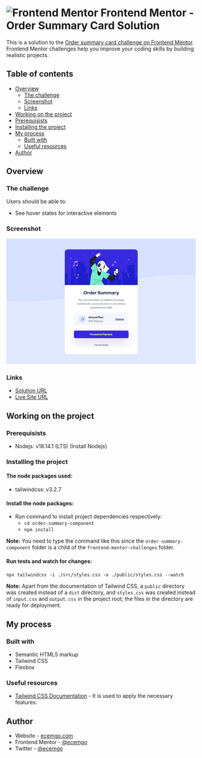 # <img src="https://user-images.githubusercontent.com/13468728/222973742-9133bdb5-61f0-4f53-8b08-bb3c349e2056.png" title="Frontend Mentor" alt="Frontend Mentor" width="50" height="50"/> Frontend Mentor - Order Summary Card Solution

This is a solution to the [Order summary card challenge on Frontend Mentor](https://www.frontendmentor.io/challenges/order-summary-component-QlPmajDUj). Frontend Mentor challenges help you improve your coding skills by building realistic projects.

## Table of contents

- [Overview](#overview)
  - [The challenge](#the-challenge)
  - [Screenshot](#screenshot)
  - [Links](#links)
 - [Working on the project](#working-on-the-project)
  - [Prerequisists](#prerequisists)
  - [Installing the project](#installing-the-project)
- [My process](#my-process)
  - [Built with](#built-with)
  - [Useful resources](#useful-resources)
- [Author](#author)

## Overview

### The challenge

Users should be able to:

- See hover states for interactive elements

### Screenshot

![](public/images/screenshot.jpg)

### Links

- [Solution URL](https://github.com/ecemgo/frontend-mentor-challenges/tree/main/order-summary-component)
- [Live Site URL](https://ecemgo-order-summary.netlify.app/)

## Working on the project

### Prerequisists

- Nodejs: v18.14.1 (LTS) (Install Nodejs)

### Installing the project

#### The node packages used:

- tailwindcss: v3.2.7

#### Install the node packages:

- Run command to install project dependencies respectively:
  - `cd order-summary-component`
  - `npm install`

**Note:** You need to type the command like this since the `order-summary-component` folder is a child of the `frontend-mentor-challenges` folder.

#### Run tests and watch for changes:

`npx tailwindcss -i ./src/styles.css -o ./public/styles.css --watch`

**Note:** Apart from the documentation of Tailwind CSS, a `public` directory was created instead of a `dist` directory, and `styles.css` was created instead of `input.css` and `output.css` in the project root; the files in the directory are ready for deployment.


## My process

### Built with

- Semantic HTML5 markup
- Tailwind CSS
- Flexbox

### Useful resources

- [Tailwind CSS Documentation](https://tailwindcss.com/docs/installation) - It is used to apply the necessary features.

## Author

- Website - [ecemgo.com](https://www.ecemgo.com/)
- Frontend Mentor - [@ecemgo](https://www.frontendmentor.io/profile/ecemgo)
- Twitter - [@ecemgo](https://twitter.com/ecemgo)
